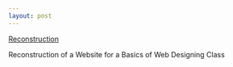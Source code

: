 ```yaml
---
layout: post
---
```


[Reconstruction](https://farm9.staticflickr.com/8651/16383776771_4331c9fec2_s.jpg)

Reconstruction of a Website for a Basics of Web Designing Class
